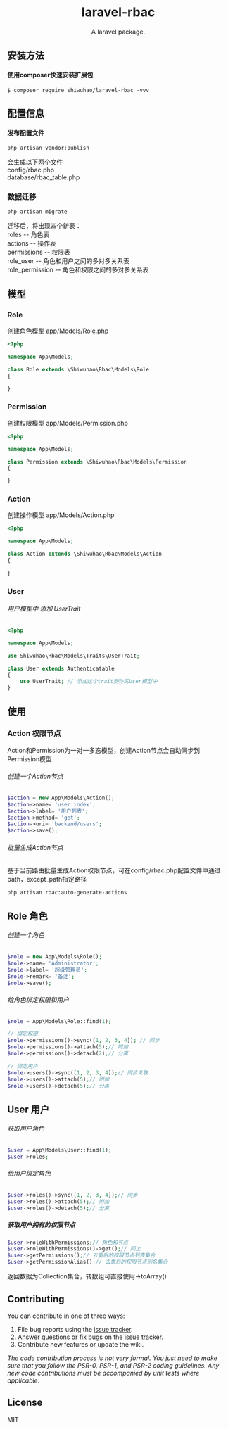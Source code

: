 <h1 align="center"> laravel-rbac </h1>

<p align="center"> A laravel package.</p>

## 安装方法

#### 使用composer快速安装扩展包

```shell
$ composer require shiwuhao/laravel-rbac -vvv
```

## 配置信息

#### 发布配置文件

```shell
php artisan vendor:publish
```

会生成以下两个文件<br>
config/rbac.php<br>
database/rbac_table.php<br>

### 数据迁移

```shell
php artisan migrate
```

迁移后，将出现四个新表：<br/>
roles -- 角色表<br/>
actions -- 操作表<br/>
permissions -- 权限表<br/>
role_user -- 角色和用户之间的多对多关系表<br/>
role_permission -- 角色和权限之间的多对多关系表<br/>

## 模型

### Role

创建角色模型 app/Models/Role.php

```php
<?php

namespace App\Models;

class Role extends \Shiwuhao\Rbac\Models\Role
{

}
```

### Permission

创建权限模型 app/Models/Permission.php

```php
<?php

namespace App\Models;

class Permission extends \Shiwuhao\Rbac\Models\Permission
{

}
```

### Action

创建操作模型 app/Models/Action.php

```php
<?php

namespace App\Models;

class Action extends \Shiwuhao\Rbac\Models\Action
{

}
```

### User

###### 用户模型中 添加 UserTrait

```php
<?php

namespace App\Models;

use Shiwuhao\Rbac\Models\Traits\UserTrait;

class User extends Authenticatable
{
    use UserTrait; // 添加这个trait到你的User模型中
}

```

## 使用

### Action 权限节点

Action和Permission为一对一多态模型，创建Action节点会自动同步到Permission模型

###### 创建一个Action节点

```php
$action = new App\Models\Action();
$action->name= 'user:index';
$action->label= '用户列表';
$action->method= 'get';
$action->uri= 'backend/users';
$action->save();
```

###### 批量生成Action节点

基于当前路由批量生成Action权限节点，可在config/rbac.php配置文件中通过path，except_path指定路径

```shell
php artisan rbac:auto-generate-actions
```

## Role 角色

###### 创建一个角色

```php
$role = new App\Models\Role();
$role->name= 'Administrator';
$role->label= '超级管理员';
$role->remark= '备注';
$role->save();
```

###### 给角色绑定权限和用户

```php
$role = App\Models\Role::find(1);

// 绑定权限
$role->permissions()->sync([1, 2, 3, 4]); // 同步
$role->permissions()->attach(5);// 附加
$role->permissions()->detach(2);// 分离

// 绑定用户
$role->users()->sync([1, 2, 3, 4]);// 同步关联
$role->users()->attach(5);// 附加
$role->users()->detach(5);// 分离
```

## User 用户

###### 获取用户角色

```php
$user = App\Models\User::find(1);
$user->roles;
```

###### 给用户绑定角色

```php
$user->roles()->sync([1, 2, 3, 4]);// 同步
$user->roles()->attach(5);// 附加
$user->roles()->detach(5);// 分离
```

##### 获取用户拥有的权限节点

```php
$user->roleWithPermissions;// 角色和节点
$user->roleWithPermissions()->get();// 同上
$user->getPermissions();// 去重后的权限节点列表集合
$user->getPermissionAlias();// 去重后的权限节点别名集合
```

返回数据为Collection集合，转数组可直接使用->toArray()

## Contributing

You can contribute in one of three ways:

1. File bug reports using the [issue tracker](https://github.com/shiwuhao/laravel-rbac/issues).
2. Answer questions or fix bugs on the [issue tracker](https://github.com/shiwuhao/laravel-rbac/issues).
3. Contribute new features or update the wiki.

_The code contribution process is not very formal. You just need to make sure that you follow the PSR-0, PSR-1, and
PSR-2 coding guidelines. Any new code contributions must be accompanied by unit tests where applicable._

## License

MIT